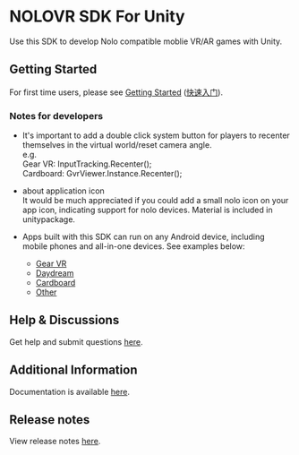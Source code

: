 # NOLOVR SDK For Unity
Use this SDK to develop Nolo compatible moblie VR/AR games with Unity.  

## Getting Started
For first time users, please see [Getting Started](./Docs/en_us/GetStarted.md) ([快速入门](./Docs/zh_cn/快速入门.md)).  

### Notes for developers
- It's important to add a double click system button for players to recenter themselves in the virtual world/reset camera angle.   
    e.g.\
    Gear VR: InputTracking.Recenter();  
    Cardboard: GvrViewer.Instance.Recenter();
- about application icon  
    It would be much appreciated if you could add a small nolo icon on your app icon, indicating support for nolo devices. Material is included in unitypackage.

- Apps built with this SDK can run on any Android device, including mobile phones and all-in-one devices. See examples below:
    - [Gear VR](https://github.com/NOLOVR/NOLO-Unity-SDK/blob/master/Docs/en_us/GetStarted.md#build-gear-vr-example)
    - [Daydream](https://github.com/NOLOVR/NOLO-Unity-SDK/blob/master/Docs/en_us/GetStarted.md#build-daydream-example)
    - [Cardboard](https://github.com/NOLOVR/NOLO-Unity-SDK/blob/master/Docs/en_us/GetStarted.md#build-cardboard-example)
    - [Other](https://github.com/NOLOVR/NOLO-Unity-SDK/blob/master/Docs/en_us/GetStarted.md#other-vr-sdk)

## Help & Discussions
Get help and submit questions [here](https://github.com/NOLOVR/NOLO-Unity-SDK/issues).  

## Additional Information 
Documentation is available [here](https://github.com/NOLOVR/NOLO-Unity-SDK/wiki).

## Release notes
View release notes [here](https://github.com/NOLOVR/NOLO-Unity-SDK/releases).
